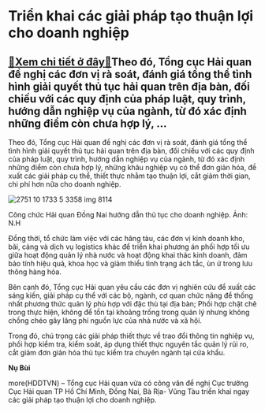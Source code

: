 Triển khai các giải pháp tạo thuận lợi cho doanh nghiệp
=======================================================

[:gift:Xem chi tiết ở đây:gift:](https://hddtvn.com/trien-khai-cac-giai-phap-tao-thuan-loi-cho-doanh-nghiep/)Theo đó, Tổng cục Hải quan đề nghị các đơn vị rà soát, đánh giá tổng thể tình hình giải quyết thủ tục hải quan trên địa bàn, đối chiếu với các quy định của pháp luật, quy trình, hướng dẫn nghiệp vụ của ngành, từ đó xác định những điểm còn chưa hợp lý, …
-------------------------------------------------------------------------------------------------------------------------------------------------------------------------------------------------------------------------------------------------------------


Theo đó, Tổng cục Hải quan đề nghị các đơn vị rà soát, đánh giá tổng thể tình hình giải quyết thủ tục hải quan trên địa bàn, đối chiếu với các quy định của pháp luật, quy trình, hướng dẫn nghiệp vụ của ngành, từ đó xác định những điểm còn chưa hợp lý, những khâu nghiệp vụ có thể đơn giản hóa, đề xuất các giải pháp cụ thể, thiết thực nhằm tạo thuận lợi, cắt giảm thời gian, chi phí hơn nữa cho doanh nghiệp.





![2751 10 1733 5 3358 img 8114](https://haiquanonline.com.vn/stores/news_dataimages/hoannm/082020/17/18/in_article/2751_10-1733_5-3358_IMG_8114.jpg?rt=20200826170227 "Công chức Hải quan Đồng Nai hướng dẫn thủ tục cho doanh nghiệp. 	Ảnh: N.H")


Công chức Hải quan Đồng Nai hướng dẫn thủ tục cho doanh nghiệp. Ảnh: N.H



Đồng thời, tổ chức làm việc với các hãng tàu, các đơn vị kinh doanh kho, bãi, cảng và dịch vụ logistics khác để triển khai phương án phối hợp tối ưu giữa hoạt động quản lý nhà nước và hoạt động khai thác kinh doanh, đảm bảo tính hiệu quả, khoa học và giảm thiểu tình trạng ách tắc, ùn ứ trong lưu thông hàng hóa.


Bên cạnh đó, Tổng cục Hải quan yêu cầu các đơn vị nghiên cứu đề xuất các sáng kiến, giải pháp cụ thể với các bộ, ngành, cơ quan chức năng để thống nhất phương thức quản lý phù hợp với đặc thù tại địa bàn; Phối hợp chặt chẽ trong thực hiện, không để tồn tại khoảng trống trong quản lý nhưng không chồng chéo gây lãng phí nguồn lực của nhà nước và xã hội.


Trong đó, chú trọng các giải pháp thiết thực về trao đổi thông tin nghiệp vụ, phối hợp kiểm tra, kiểm soát, áp dụng thiết thực nguyên tắc quản lý rủi ro, cắt giảm đơn giản hóa thủ tục kiểm tra chuyên ngành tại cửa khẩu.




**Nụ Bùi**



more(HDDTVN) – Tổng cục Hải quan vừa có công văn đề nghị Cục trưởng Cục Hải quan TP Hồ Chí Minh, Đồng Nai, Bà Rịa- Vũng Tàu triển khai ngay các giải pháp tạo thuận lợi cho doanh nghiệp.

